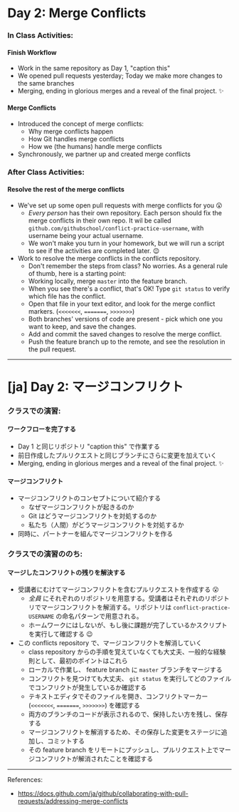 # Day 2: Merge Conflicts

### In Class Activities:

#### Finish Workflow
- Work in the same repository as Day 1, "caption this"
- We opened pull requests yesterday; Today we make more changes to the same branches
- Merging, ending in glorious merges and a reveal of the final project. :sparkles:

#### Merge Conflicts
- Introduced the concept of merge conflicts:
  - Why merge conflicts happen
  - How Git handles merge conflicts
  - How we (the humans) handle merge conflicts
- Synchronously, we partner up and created merge conflicts  

### After Class Activities:

#### Resolve the rest of the merge conflicts
- We've set up some open pull requests with merge conflicts for you :open_mouth:
  - _Every person_ has their own repository. Each person should fix the merge conflicts in their own repo. It wil be called `github.com/githubschool/conflict-practice-username`, with username being your actual username.
  - We won't make you turn in your homework, but we will run a script to see if the activities are completed later. :wink:
- Work to resolve the merge conflicts in the conflicts repository.
  - Don't remember the steps from class? No worries. As a general rule of thumb, here is a starting point:
  - Working locally, merge `master` into the feature branch.
  - When you see there's a conflict, that's OK! Type `git status` to verify which file has the conflict.
  - Open that file in your text editor, and look for the merge conflict markers. (`<<<<<<<`, `=======`, `>>>>>>>`)
  - Both branches' versions of code are present - pick which one you want to keep, and save the changes.
  - Add and commit the saved changes to resolve the merge conflict.
  - Push the feature branch up to the remote, and see the resolution in the pull request.

----

# [ja] Day 2: マージコンフリクト

### クラスでの演習:

#### ワークフローを完了する

- Day 1 と同じリポジトリ "caption this" で作業する
- 前日作成したプルリクエストと同じブランチにさらに変更を加えていく
- Merging, ending in glorious merges and a reveal of the final project. :sparkles:

#### マージコンフリクト

- マージコンフリクトのコンセプトについて紹介する
  - なぜマージコンフリクトが起きるのか
  - Git はどうマージコンフリクトを対処するのか
  - 私たち（人間）がどうマージコンフリクトを対処するか
- 同時に、パートナーを組んでマージコンフリクトを作る

### クラスでの演習ののち:

#### マージしたコンフリクトの残りを解決する

- 受講者にむけてマージコンフリクトを含むプルリクエストを作成する :open_mouth:
  - _全員_ にそれぞれのリポジトリを用意する。受講者はそれぞれのリポジトリでマージコンフリクトを解消する。リポジトリは `conflict-practice-USERNAME` の命名パターンで用意される。
  - ホームワークにはしないが、もし後に課題が完了しているかスクリプトを実行して確認する :wink:
- この conflicts repository で、マージコンフリクトを解消していく
  - class repository からの手順を覚えていなくても大丈夫、一般的な経験則として、最初のポイントはこれら
  - ローカルで作業し、 feature branch に `master` ブランチをマージする
  - コンフリクトを見つけても大丈夫、 `git status` を実行してどのファイルでコンフリクトが発生しているか確認する
  - テキストエディタでそのファイルを開き、コンフリクトマーカー (`<<<<<<<`, `=======`, `>>>>>>>`) を確認する
  - 両方のブランチのコードが表示されるので、保持したい方を残し、保存する
  - マージコンフリクトを解消するため、その保存した変更をステージに追加し、コミットする
  - その feature branch をリモートにプッシュし、プルリクエスト上でマージコンフリクトが解消されたことを確認する

----

References:

- https://docs.github.com/ja/github/collaborating-with-pull-requests/addressing-merge-conflicts